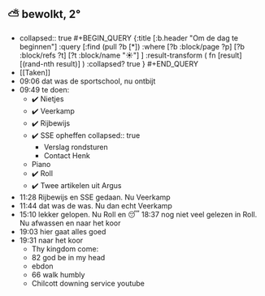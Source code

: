 ## ⛅ bewolkt, 2°
- collapsed:: true
  #+BEGIN_QUERY 
  {:title [:b.header "Om de dag te beginnen"]
   :query [:find (pull ?b [*])
     :where 
       [?b :block/page ?p]
       [?b :block/refs ?t]
       [?t :block/name "☀️"]
   ]
   :result-transform ( fn [result] [(rand-nth result)] )
   :collapsed? true
  }
  #+END_QUERY
- [[Taken]]
- 09:06 dat was de sportschool, nu ontbijt
- 09:49 te doen:
	- ✔️ Nietjes
	- ✔️ Veerkamp
	- ✔️ Rijbewijs
	- ✔️ SSE opheffen
	  collapsed:: true
		- Verslag rondsturen
		- Contact Henk
	- Piano
	- ✔️ Roll
	- ✔️ Twee artikelen uit Argus
- 11:28 Rijbewijs en SSE gedaan. Nu Veerkamp
- 11:44 dat was de was. Nu dan echt Veerkamp
- 15:10 lekker gelopen. Nu Roll en 😴
  18:37 nog niet veel gelezen in Roll. Nu afwassen en naar het koor
- 19:03 hier gaat alles goed
- 19:31 naar het koor
	- Thy kingdom come:
	- 82 god be in my head
	- ebdon
	- 66 walk  humbly
	- Chilcott downing service youtube